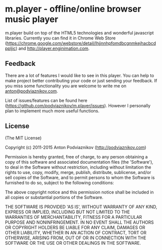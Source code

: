 # m.player - offline/online browser music player
m.player build on top of the HTML5 technologies and wonderful javascript libraries. Currently you can find it in Chrome Web Store (https://chrome.google.com/webstore/detail/lhjjnnhpfomdbcgnmkejhacbcdppljic) and http://player.enginimation.com.


## Feedback
There are a lot of features I would like to see in this player. You can help to make project better contributing your code or just sending your feedback. If you miss some functionality you are welcome to write me on anton@podviaznikov.com.

List of issues/features can be found here (https://github.com/podviaznikov/m.player/issues). However I personally plan to implement much more useful functions.



## License

(The MIT License)

Copyright (c) 2011-2015 Anton Podviaznikov (http://podviaznikov.com)

Permission is hereby granted, free of charge, to any person obtaining a copy of this software and associated documentation files (the 'Software'), to deal in the Software without restriction, including without limitation the rights to use, copy, modify, merge, publish, distribute, sublicense, and/or sell copies of the Software, and to permit persons to whom the Software is furnished to do so, subject to the following conditions:

The above copyright notice and this permission notice shall be included in all copies or substantial portions of the Software.

THE SOFTWARE IS PROVIDED 'AS IS', WITHOUT WARRANTY OF ANY KIND, EXPRESS OR IMPLIED, INCLUDING BUT NOT LIMITED TO THE WARRANTIES OF MERCHANTABILITY, FITNESS FOR A PARTICULAR PURPOSE AND NONINFRINGEMENT. IN NO EVENT SHALL THE AUTHORS OR COPYRIGHT HOLDERS BE LIABLE FOR ANY CLAIM, DAMAGES OR OTHER LIABILITY, WHETHER IN AN ACTION OF CONTRACT, TORT OR OTHERWISE, ARISING FROM, OUT OF OR IN CONNECTION WITH THE SOFTWARE OR THE USE OR OTHER DEALINGS IN THE SOFTWARE.
